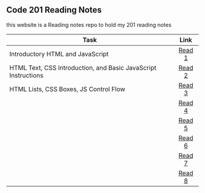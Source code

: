 ## Code 201 Reading Notes

this website is a Reading notes repo to hold my 201 reading notes 

| Task  |  Link |
|---|:-:|
| Introductory HTML and JavaScript | [Read 1](https://osamahanoun.github.io/reading-notes/class-01)  |
| HTML Text, CSS Introduction, and Basic JavaScript Instructions  | [Read 2](https://osamahanoun.github.io/reading-notes/class-02) |
| HTML Lists, CSS Boxes, JS Control Flow  | [Read 3](https://osamahanoun.github.io/reading-notes/class-03) |
|   | [Read 4]() |
|   | [Read 5]() |
|   | [Read 6]() |
|   | [Read 7]()  |
|   | [Read 8]()  |
